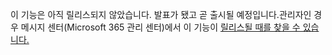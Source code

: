 이 기능은 아직 릴리스되지 않았습니다. 발표가 됐고 곧 출시될 예정입니다.관리자인 경우 메시지 센터(Microsoft 365 관리 센터)에서 이 기능이 [릴리스될 때를 찾을 수 있습니다.](https://portal.office.com/adminportal/home)